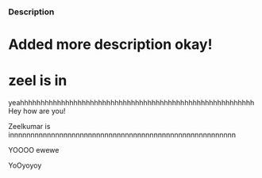 ### Description

# Added more description okay!

# zeel is in

yeahhhhhhhhhhhhhhhhhhhhhhhhhhhhhhhhhhhhhhhhhhhhhhhhhhhhhhhhh
Hey how are you!

Zeelkumar is innnnnnnnnnnnnnnnnnnnnnnnnnnnnnnnnnnnnnnnnnnnnnnnnnnnnnn

YOOOO
ewewe



YoOyoyoy
